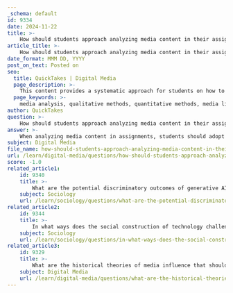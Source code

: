 ```yaml
---
_schema: default
id: 9334
date: 2024-11-22
title: >-
    How should students approach analyzing media content in their assignments?
article_title: >-
    How should students approach analyzing media content in their assignments?
date_format: MMM DD, YYYY
post_on_text: Posted on
seo:
  title: QuickTakes | Digital Media
  page_description: >-
    This content provides a systematic approach for students on how to analyze media content in their assignments, emphasizing the importance of both qualitative and quantitative methods alongside critical thinking and collaborative learning.
  page_keywords: >-
    media analysis, qualitative methods, quantitative methods, media literacy, critical thinking, media artifacts, media interpretation, discourse analysis, collaborative learning, practical application
author: QuickTakes
question: >-
    How should students approach analyzing media content in their assignments?
answer: >-
    When analyzing media content in assignments, students should adopt a systematic approach that encompasses both qualitative and quantitative methods. Here are some key steps and considerations for effective media analysis:\n\n1. **Understanding Media Analysis**: Media analysis involves studying various texts, including books, videos, television shows, blogs, and newspapers. It is essential to focus on two core elements: the text itself and its content. This dual focus allows for a comprehensive understanding of the media artifact being analyzed.\n\n2. **Choosing the Right Framework**: Students should utilize established frameworks for media analysis, such as those outlined in Arthur Asa Berger's "Media Analysis Techniques." This book provides a user-friendly guide to various methods of media interpretation, including semiotic theory and Marxist theory, which can help students critically engage with media texts.\n\n3. **Applying Quantitative and Qualitative Methods**: \n   - **Quantitative Analysis**: This approach uses measurable scientific methods to analyze media texts. For example, students might count the frequency of certain themes or representations in a set of media artifacts, such as Super Bowl ads or Academy Award-nominated movie posters.\n   - **Qualitative Analysis**: This involves a more interpretive approach, examining the meanings and implications of media texts. Techniques such as discourse analysis can be particularly useful for understanding the context and subtext of media messages.\n\n4. **Critical Thinking and Media Literacy**: Students should apply critical thinking skills to evaluate media content. This includes recognizing biases, understanding the influence of media on public perception, and questioning the underlying messages conveyed through media. Engaging with media literacy concepts can empower students to make informed decisions about the media they consume.\n\n5. **Collaborative Learning**: Many assignments encourage teamwork, allowing students to share insights and perspectives. Collaborating in groups can enhance the analysis process, as different viewpoints can lead to a more nuanced understanding of the media content.\n\n6. **Practical Application**: After learning about content analysis methods, students should experiment with these techniques in their assignments. This hands-on experience will deepen their understanding and enable them to apply theoretical concepts to real-world media artifacts.\n\nBy following these steps, students can effectively analyze media content, fostering critical thinking and media literacy skills that are essential in today's information-rich environment.
subject: Digital Media
file_name: how-should-students-approach-analyzing-media-content-in-their-assignments.md
url: /learn/digital-media/questions/how-should-students-approach-analyzing-media-content-in-their-assignments
score: -1.0
related_article1:
    id: 9340
    title: >-
        What are the potential discriminatory outcomes of generative AI that should be addressed?
    subject: Sociology
    url: /learn/sociology/questions/what-are-the-potential-discriminatory-outcomes-of-generative-ai-that-should-be-addressed
related_article2:
    id: 9344
    title: >-
        In what ways does the social construction of technology challenge technological determinism?
    subject: Sociology
    url: /learn/sociology/questions/in-what-ways-does-the-social-construction-of-technology-challenge-technological-determinism
related_article3:
    id: 9329
    title: >-
        What are the historical theories of media influence that should be considered?
    subject: Digital Media
    url: /learn/digital-media/questions/what-are-the-historical-theories-of-media-influence-that-should-be-considered
---
```


&nbsp;